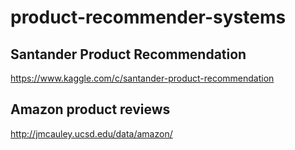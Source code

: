 # product-recommender-systems


## Santander Product Recommendation
https://www.kaggle.com/c/santander-product-recommendation


## Amazon product reviews
http://jmcauley.ucsd.edu/data/amazon/


